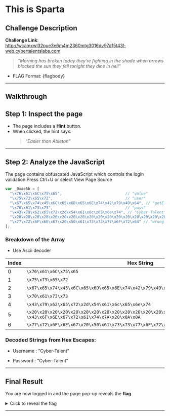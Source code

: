 # This is Sparta

## Challenge Description

**Challenge Link**:  
http://wcamxwl32pue3e6m4m2360mtg3016dv97d15t43l-web.cybertalentslabs.com

> _"Morning has broken today they're fighting in the shade when arrows blocked the sun they fell tonight they dine in hell"_

- FLAG Format:  {flagbody}
---

## Walkthrough

## Step 1: Inspect the page

- The page includes a **Hint** button.
- When clicked, the hint says:
  > _"Easier than Ableton"_

---

## Step 2: Analyze the JavaScript

The page contains obfuscated JavaScript which controls the login validation.Press Ctrl+U or select View Page Source

```js
var _0xae5b = [
  "\x76\x61\x6C\x75\x65",                            // "value"
  "\x75\x73\x65\x72",                                // "user"
  "\x67\x65\x74\x45\x6C\x65\x6D\x65\x6E\x74\x42\x79\x49\x64", // "getElementById"
  "\x70\x61\x73\x73",                                // "pass"
  "\x43\x79\x62\x65\x72\x2d\x54\x61\x6c\x65\x6e\x74", // "Cyber-Talent"
  "\x20\x20\x20\x20\x20\x20\x20\x20\x20\x20\x20\x20\x20\x20\x20\x20\x20\x20\x20\x20 <\n> \x20\x20\x43\x6F\x6E\x67\x72\x61\x74\x7A\x20\x0A\x0A", // "                    Congratz \n\n"
  "\x77\x72\x6F\x6E\x67\x20\x50\x61\x73\x73\x77\x6F\x72\x64" // "wrong Password"
];
```


### Breakdown of the Array
- Use Ascii decoder 

| Index | Hex String                                                                                                   | Decoded String          
|-------|-------------------------------------------------------------------------------------------------------------|------------------------|
| 0     | `\x76\x61\x6C\x75\x65`                                                                                      | `"value"`              |
| 1     | `\x75\x73\x65\x72`                                                                                          | `"user"`               |
| 2     | `\x67\x65\x74\x45\x6C\x65\x6D\x65\x6E\x74\x42\x79\x49\x64`                                                  | `"getElementById"`     |
| 3     | `\x70\x61\x73\x73`                                                                                          | `"pass"`               |
| 4     | `\x43\x79\x62\x65\x72\x2d\x54\x61\x6c\x65\x6e\x74`                                                          | `"Cyber-Talent"`       |
| 5     | `\x20\x20\x20\x20\x20\x20\x20\x20\x20\x20\x20\x20\x20\x20\x20\x20\x20\x20\x20\x20\x20\x20`<br>`\x43\x6F\x6E\x67\x72\x61\x74\x7A\x20\x0A\x0A` | `"                    Congratz"` |
| 6     | `\x77\x72\x6F\x6E\x67\x20\x50\x61\x73\x73\x77\x6F\x72\x64`                                                  | `"wrong Password"`     |


### Decoded Strings from Hex Escapes:
- Username : "Cyber-Talent"

- Password : "Cyber-Talent"

---

## Final Result

You are now logged in and the page pop-up reveals the **flag**.

<details>
<summary> Click to reveal the flag</summary>

```
FLAG: {J4V4_Scr1Pt_1S_Aw3s0me}
```

</details>

---


